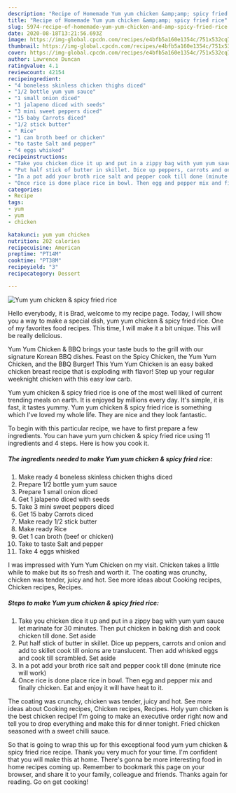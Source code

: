 ```yaml
---
description: "Recipe of Homemade Yum yum chicken &amp;amp; spicy fried rice"
title: "Recipe of Homemade Yum yum chicken &amp;amp; spicy fried rice"
slug: 5974-recipe-of-homemade-yum-yum-chicken-and-amp-spicy-fried-rice
date: 2020-08-18T13:21:56.693Z
image: https://img-global.cpcdn.com/recipes/e4bfb5a160e1354c/751x532cq70/yum-yum-chicken-spicy-fried-rice-recipe-main-photo.jpg
thumbnail: https://img-global.cpcdn.com/recipes/e4bfb5a160e1354c/751x532cq70/yum-yum-chicken-spicy-fried-rice-recipe-main-photo.jpg
cover: https://img-global.cpcdn.com/recipes/e4bfb5a160e1354c/751x532cq70/yum-yum-chicken-spicy-fried-rice-recipe-main-photo.jpg
author: Lawrence Duncan
ratingvalue: 4.1
reviewcount: 42154
recipeingredient:
- "4 boneless skinless chicken thighs diced"
- "1/2 bottle yum yum sauce"
- "1 small onion diced"
- "1 jalapeno diced with seeds"
- "3 mini sweet peppers diced"
- "15 baby Carrots diced"
- "1/2 stick butter"
- " Rice"
- "1 can broth beef or chicken"
- "to taste Salt and pepper"
- "4 eggs whisked"
recipeinstructions:
- "Take you chicken dice it up and put in a zippy bag with yum yum sauce let marinate for 30 minutes. Then put chicken in baking dish and cook chicken till done. Set aside"
- "Put half stick of butter in skillet. Dice up peppers, carrots and onion and add to skillet cook till onions are translucent. Then add whisked eggs and cook till scrambled. Set aside"
- "In a pot add your broth rice salt and pepper cook till done (minute rice will work)"
- "Once rice is done place rice in bowl. Then egg and pepper mix and finally chicken. Eat and enjoy it will have heat to it."
categories:
- Recipe
tags:
- yum
- yum
- chicken

katakunci: yum yum chicken 
nutrition: 202 calories
recipecuisine: American
preptime: "PT14M"
cooktime: "PT38M"
recipeyield: "3"
recipecategory: Dessert

---
```



![Yum yum chicken &amp; spicy fried rice](https://img-global.cpcdn.com/recipes/e4bfb5a160e1354c/751x532cq70/yum-yum-chicken-spicy-fried-rice-recipe-main-photo.jpg)

Hello everybody, it is Brad, welcome to my recipe page. Today, I will show you a way to make a special dish, yum yum chicken &amp; spicy fried rice. One of my favorites food recipes. This time, I will make it a bit unique. This will be really delicious.

Yum Yum Chicken &amp; BBQ brings your taste buds to the grill with our signature Korean BBQ dishes. Feast on the Spicy Chicken, the Yum Yum Chicken, and the BBQ Burger! This Yum Yum Chicken is an easy baked chicken breast recipe that is exploding with flavor! Step up your regular weeknight chicken with this easy low carb.

Yum yum chicken &amp; spicy fried rice is one of the most well liked of current trending meals on earth. It is enjoyed by millions every day. It's simple, it is fast, it tastes yummy. Yum yum chicken &amp; spicy fried rice is something which I've loved my whole life. They are nice and they look fantastic.


To begin with this particular recipe, we have to first prepare a few ingredients. You can have yum yum chicken &amp; spicy fried rice using 11 ingredients and 4 steps. Here is how you cook it.

<!--inarticleads1-->

##### The ingredients needed to make Yum yum chicken &amp; spicy fried rice:

1. Make ready 4 boneless skinless chicken thighs diced
1. Prepare 1/2 bottle yum yum sauce
1. Prepare 1 small onion diced
1. Get 1 jalapeno diced with seeds
1. Take 3 mini sweet peppers diced
1. Get 15 baby Carrots diced
1. Make ready 1/2 stick butter
1. Make ready  Rice
1. Get 1 can broth (beef or chicken)
1. Take to taste Salt and pepper
1. Take 4 eggs whisked


I was impressed with Yum Yum Chicken on my visit. Chicken takes a little while to make but its so fresh and worth it. The coating was crunchy, chicken was tender, juicy and hot. See more ideas about Cooking recipes, Chicken recipes, Recipes. 

<!--inarticleads2-->

##### Steps to make Yum yum chicken &amp; spicy fried rice:

1. Take you chicken dice it up and put in a zippy bag with yum yum sauce let marinate for 30 minutes. Then put chicken in baking dish and cook chicken till done. Set aside
1. Put half stick of butter in skillet. Dice up peppers, carrots and onion and add to skillet cook till onions are translucent. Then add whisked eggs and cook till scrambled. Set aside
1. In a pot add your broth rice salt and pepper cook till done (minute rice will work)
1. Once rice is done place rice in bowl. Then egg and pepper mix and finally chicken. Eat and enjoy it will have heat to it.


The coating was crunchy, chicken was tender, juicy and hot. See more ideas about Cooking recipes, Chicken recipes, Recipes. Holy yum chicken is the best chicken recipe! I&#39;m going to make an executive order right now and tell you to drop everything and make this for dinner tonight. Fried chicken seasoned with a sweet chilli sauce. 

So that is going to wrap this up for this exceptional food yum yum chicken &amp; spicy fried rice recipe. Thank you very much for your time. I'm confident that you will make this at home. There's gonna be more interesting food in home recipes coming up. Remember to bookmark this page on your browser, and share it to your family, colleague and friends. Thanks again for reading. Go on get cooking!
